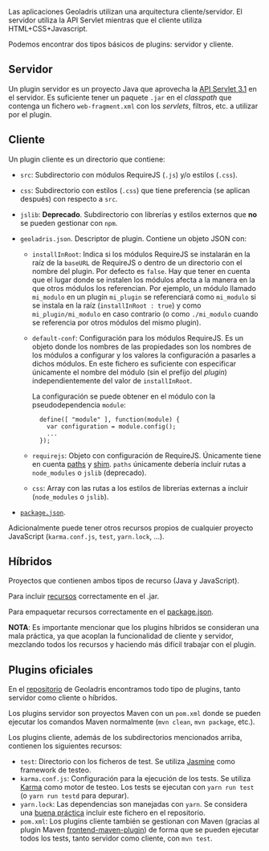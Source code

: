 Las aplicaciones Geoladris utilizan una arquitectura cliente/servidor. El servidor utiliza la API Servlet mientras que el cliente utiliza HTML+CSS+Javascript.

Podemos encontrar dos tipos básicos de plugins: servidor y cliente.

## Servidor

Un plugin servidor es un proyecto Java que aprovecha la [API Servlet 3.1](https://javaee.github.io/servlet-spec/downloads/servlet-3.1/Final/servlet-3_1-final.pdf) en el servidor. Es suficiente tener un paquete `.jar` en el _classpath_ que contenga un fichero `web-fragment.xml` con los _servlets_, filtros, etc. a utilizar por el plugin.

## Cliente

Un plugin cliente es un directorio que contiene:

* `src`: Subdirectorio con módulos RequireJS (`.js`) y/o estilos (`.css`).
* `css`: Subdirectorio con estilos (`.css`) que tiene preferencia (se aplican después) con respecto a `src`.
* `jslib`: **Deprecado**. Subdirectorio con librerías y estilos externos que **no** se pueden gestionar con `npm`.
* `geoladris.json`. Descriptor de plugin. Contiene un objeto JSON con:

	* `installInRoot`: Indica si los módulos RequireJS se instalarán en la raíz de la `baseURL` de RequireJS o dentro de un directorio con el nombre del plugin. Por defecto es `false`.
	Hay que tener en cuenta que el lugar donde se instalen los módulos afecta a la manera en la que otros módulos los referencian. Por ejemplo, un módulo llamado `mi_modulo` en un plugin `mi_plugin` se referenciará como `mi_modulo` si se instala en la raíz (`installInRoot : true`) y como  `mi_plugin/mi_modulo` en caso contrario (o como `./mi_modulo` cuando se referencia por otros módulos del mismo plugin).
	* `default-conf`: Configuración para los módulos RequireJS. Es un objeto donde los nombres de las propiedades son los nombres de los módulos a configurar y los valores la configuración a pasarles a dichos módulos. En este fichero es suficiente con especificar únicamente el nombre del módulo (sin el prefijo del _plugin_) independientemente del valor de `installInRoot`.

		La configuración se puede obtener en el módulo con la pseudodependencia `module`:

			define([ "module" ], function(module) {
			  var configuration = module.config();
  			  ...
            });



    * `requirejs`: Objeto con configuración de RequireJS. Únicamente tiene en cuenta [paths](http://requirejs.org/docs/api.html#config-paths) y [shim](http://requirejs.org/docs/api.html#config-shim). `paths` únicamente debería incluir rutas a `node_modules` o `jslib` (deprecado).
	* `css`: Array con las rutas a los estilos de librerías externas a incluir (`node_modules` o `jslib`).

* [`package.json`](https://docs.npmjs.com/files/package.json).

Adicionalmente puede tener otros recursos propios de cualquier proyecto JavaScript (`karma.conf.js`, `test`, `yarn.lock`, ...).

## Híbridos

Proyectos que contienen ambos tipos de recurso (Java y JavaScript).

Para incluir [recursos](https://github.com/geoladris/plugins/blob/js_deps/pom.xml#L68) correctamente en el .jar.

Para empaquetar recursos correctamente en el [package.json](https://github.com/geoladris/plugins/blob/js_deps/base/package.json#L10).

**NOTA**: Es importante mencionar que los plugins híbridos se consideran una mala práctica, ya que acoplan la funcionalidad de cliente y servidor, mezclando todos los recursos y haciendo más difícil trabajar con el plugin.

## Plugins oficiales

En el [repositorio](https://github.com/geoladris/plugins/) de Geoladris encontramos todo tipo de plugins, tanto servidor como cliente o híbridos.

Los plugins servidor son proyectos Maven con un `pom.xml` donde se pueden ejecutar los comandos Maven normalmente (`mvn clean`, `mvn package`, etc.).

Los plugins cliente, además de los subdirectorios mencionados arriba, contienen los siguientes recursos:

* `test`: Directorio con los ficheros de test. Se utiliza [Jasmine](https://jasmine.github.io/) como framework de testeo.
* `karma.conf.js`: Configuración para la ejecución de los tests. Se utiliza [Karma](https://karma-runner.github.io) como motor de testeo. Los tests se ejecutan con `yarn run test` (o `yarn run testd` para depurar).
* `yarn.lock`: Las dependencias son manejadas con `yarn`. Se considera una [buena práctica](https://yarnpkg.com/blog/2016/11/24/lockfiles-for-all/) incluir este fichero en el repositorio.
* `pom.xml`: Los plugins cliente también se gestionan con Maven (gracias al plugin Maven [frontend-maven-plugin](https://github.com/eirslett/frontend-maven-plugin)) de forma que se pueden ejecutar todos los tests, tanto servidor como cliente, con `mvn test`.

